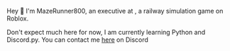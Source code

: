 Hey 👋
I'm MazeRunner800, an executive at , a railway simulation game on Roblox.

Don't expect much here for now, I am currently learning Python and Discord.py.
You can contact me [here](https://discord.com/users/745660364687147040) on Discord
